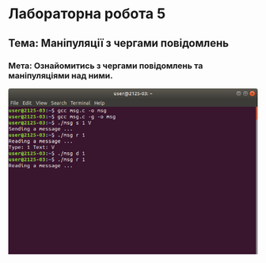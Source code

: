# Лабораторна робота 5
## Тема: Маніпуляції з чергами повідомлень
### Мета: Ознайомитись з чергами повідомлень та маніпуляціями над ними.
![terminal1](oru5.png)
